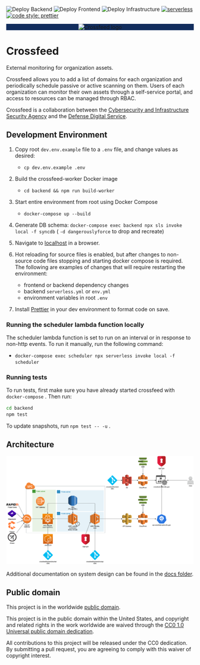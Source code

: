 ![Deploy Backend](https://github.com/cisagov/crossfeed/workflows/Backend%20Pipeline/badge.svg?branch=master)
![Deploy Frontend](https://github.com/cisagov/crossfeed/workflows/Frontend%20Pipeline/badge.svg?branch=master)
![Deploy Infrastructure](https://github.com/cisagov/crossfeed/workflows/Deploy%20Infrastructure/badge.svg?branch=master)
[![serverless](http://public.serverless.com/badges/v3.svg)](http://www.serverless.com)
[![code style: prettier](https://img.shields.io/badge/code_style-prettier-ff69b4.svg)](https://github.com/prettier/prettier)

<p align="center" style="background: #122d5d">
<img alt="Crossfeed logo" src="frontend/src/components/Header/cisa_logo.png">
</p>

# Crossfeed

External monitoring for organization assets.

Crossfeed allows you to add a list of domains for each organization and periodically schedule passive or active scanning on them. Users of each organization can monitor their own assets through a self-service portal, and access to resources can be managed through RBAC.

Crossfeed is a collaboration between the [Cybersecurity and Infrastructure Security Agency](https://www.cisa.gov/) and the [Defense Digital Service](https://dds.mil/).

## Development Environment

1.  Copy root `dev.env.example` file to a `.env` file, and change values as desired:
    - `cp dev.env.example .env`
1.  Build the crossfeed-worker Docker image
    - `cd backend && npm run build-worker`
1.  Start entire environment from root using Docker Compose
    - `docker-compose up --build`
1.  Generate DB schema: `docker-compose exec backend npx sls invoke local -f syncdb` ( `-d dangerouslyforce` to drop and recreate)

1.  Navigate to [localhost](http://localhost) in a browser.

1.  Hot reloading for source files is enabled, but after changes to non-source code files stopping and starting docker compose is required. The following are examples of changes that will require restarting the environment:
    - frontend or backend dependency changes
    - backend `serverless.yml` or `env.yml`
    - environment variables in root `.env`
8.  Install [Prettier](https://www.robinwieruch.de/how-to-use-prettier-vscode) in your dev environment to format code on save.

### Running the scheduler lambda function locally

The scheduler lambda function is set to run on an interval or in response to non-http events. To run it manually, run the following command:

* `docker-compose exec scheduler npx serverless invoke local -f scheduler`

### Running tests

To run tests, first make sure you have already started crossfeed with `docker-compose` . Then run:

``` bash
cd backend
npm test
```

To update snapshots, run `npm test -- -u` .

## Architecture

![](https://github.com/cisagov/crossfeed/blob/master/docs/architecture.png)

Additional documentation on system design can be found in the [docs folder](/docs).

## Public domain

This project is in the worldwide [public domain](LICENSE.md).

This project is in the public domain within the United States, and
copyright and related rights in the work worldwide are waived through
the [CC0 1.0 Universal public domain
dedication](https://creativecommons.org/publicdomain/zero/1.0/).

All contributions to this project will be released under the CC0
dedication. By submitting a pull request, you are agreeing to comply
with this waiver of copyright interest.
